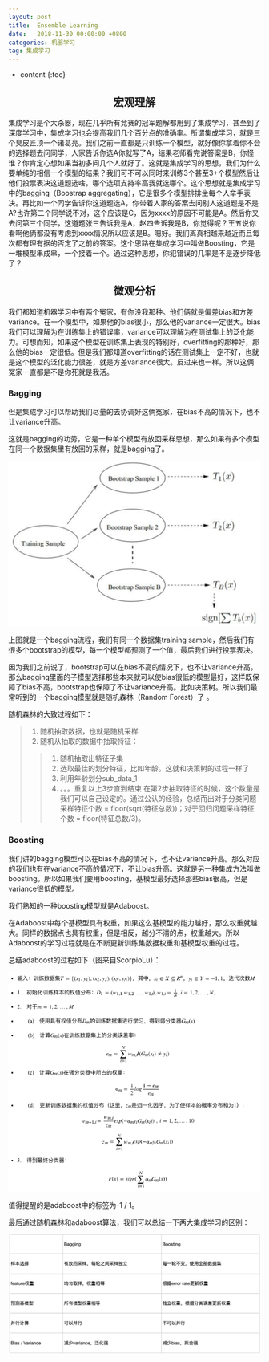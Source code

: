 ```yaml
---
layout: post
title:  Ensemble Learning
date:   2018-11-30 00:00:00 +0800
categories: 机器学习
tag: 集成学习
---
```


* content
{:toc}


<h2 align="center">宏观理解</h2>

集成学习是个大杀器，现在几乎所有竞赛的冠军题解都用到了集成学习，甚至到了深度学习中，集成学习也会提高我们几个百分点的准确率。所谓集成学习，就是三个臭皮匠顶一个诸葛亮。我们之前一直都是只训练一个模型，就好像你拿着你不会的选择题去问同学，人家告诉你选A你就写了A，结果老师看完说答案是B，你怪谁？你肯定心想如果当初多问几个人就好了。这就是集成学习的思想，我们为什么要单纯的相信一个模型的结果？我们可不可以同时来训练3个甚至3+个模型然后让他们投票表决这道题选啥，哪个选项支持率高我就选哪个。这个思想就是集成学习中的bagging（Boostrap aggregating），它是很多个模型排排坐每个人举手表决。再比如一个同学告诉你这道题选A，你带着人家的答案去问别人这道题是不是A?也许第二个同学说不对，这个应该是C，因为xxxx的原因不可能是A。然后你又去问第三个同学，这道题张三告诉我是A，赵四告诉我是B，你觉得呢？王五说你看啊他俩都没有考虑到xxxx情况所以应该是B。嗯好。我们离真相越来越近而且每次都有理有据的否定了之前的答案。这个思路在集成学习中叫做Boosting，它是一堆模型串成串，一个接着一个。通过这种思想，你犯错误的几率是不是逐步降低了？

<h2 align="center">微观分析</h2>

我们都知道机器学习中有两个冤家，有你没我那种。他们俩就是偏差bias和方差variance。在一个模型中，如果他的bias很小，那么他的variance一定很大。bias我们可以理解为在训练集上的错误率，variance可以理解为在测试集上的泛化能力。可想而知，如果这个模型在训练集上表现的特别好，overfitting的那种好，那么他的bias一定很低。但是我们都知道overfitting的话在测试集上一定不好，也就是这个模型的泛化能力很差，就是方差variance很大。反过来也一样。所以这俩冤家一直都是不是你死就是我活。

<h3>Bagging</h3>

但是集成学习可以帮助我们尽量的去协调好这俩冤家，在bias不高的情况下，也不让variance升高。

这就是bagging的功劳，它是一种单个模型有放回采样思想，那么如果有多个模型在同一个数据集里有放回的采样，就是bagging了。

<p align="center"> 
  <img src="/imgs/ensemblelearning/1.png">
</p>

上图就是一个bagging流程，我们有同一个数据集training sample，然后我们有很多个bootstrap的模型，每一个模型都预测了一个值，最后我们进行投票表决。

因为我们之前说了，bootstrap可以在bias不高的情况下，也不让variance升高，那么bagging里面的子模型选择那些本来就可以使bias很低的模型最好，这样既保障了bias不高，bootstrap也保障了不让variance升高。比如决策树。所以我们最常听到的一个bagging模型就是随机森林（Random Forest）了 。

随机森林的大致过程如下：

> 1. 随机抽取数据，也就是随机采样
> 2. 随机从抽取的数据中抽取特征：
>> 1. 随机抽取出特征子集
>> 2. 选取最佳的划分特征，比如年龄。这就和决策树的过程一样了
>> 3. 利用年龄划分sub_data_1
>> 4. 。。。重复以上3步直到结束
在第2步抽取特征的时候，这个数量是我们可以自己设定的。通过公认的经验，总结而出对于分类问题采样特征个数 = floor(sqrt(特征总数))；对于回归问题采样特征个数 = floor(特征总数/3)。

<h3>Boosting</h3>

我们讲的bagging模型可以在bias不高的情况下，也不让variance升高。那么对应的我们也有在variance不高的情况下，不让bias升高。这就是另一种集成方法叫做boosting。所以如果我们要用boosting，基模型最好选择那些bias很高，但是variance很低的模型。

我们熟知的一种boosting模型就是Adaboost。

在Adaboost中每个基模型具有权重，如果这么基模型的能力越好，那么权重就越大。同样的数据点也具有权重，但是相反，越分不清的点，权重越大。所以Adaboost的学习过程就是在不断更新训练集数据权重和基模型权重的过程。

总结adaboost的过程如下（图来自ScorpioLu）：

<p align="center"> 
  <img src="/imgs/ensemblelearning/2.png">
</p>

值得提醒的是adaboost中的标签为-1 / 1。

最后通过随机森林和adaboost算法，我们可以总结一下两大集成学习的区别：

<p align="center"> 
  <img src="/imgs/ensemblelearning/3.png">
</p>
